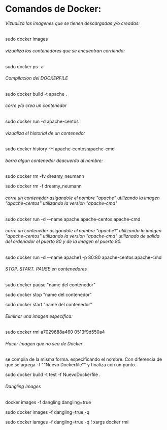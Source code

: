 # Comandos de Docker:

###### Vizualiza las imagenes que se tienen descargadas y/o creadas:

sudo docker images

###### vizualiza los contenedores que se encuentran corriendo:

sudo docker ps -a

###### Compilacion del DOCKERFILE

sudo docker build -t apache .

###### corre y/o crea un contenedor

sudo docker run -d apache-centos

###### vizualiza el historial de un contenedor

sudo docker history -H apache-centos:apache-cmd

###### borra algun contenedor deacuerdo al nombre:

sudo docker rm -fv dreamy_neumann

sudo docker rm -f dreamy_neumann

###### corre un contenedor asigandole el nombre "apache" utilizando la imagen "apache-centos" utilizando la version "apache-cmd"

sudo docker run -d --name apache apache-centos:apache-cmd

###### corre un contenedor asigandole el nombre "apache1" utilizando la imagen "apache-centos" utilizando la version "apache-cmd" utiliznado de salida del ordenador el puerto 80 y de la imagen el puerto 80.

sudo docker run -d --name apache1 -p 80:80  apache-centos:apache-cmd

###### STOP. START. PAUSE en contenedores

sudo docker pause "name del contenedor"

sudo docker stop "name del contenedor"

sudo docker start "name del contenedor"

###### Eliminar una imagen especifica:

sudo docker rmi a7029688a460 0513f9d550a4

###### Hacer Imagen que no sea de Docker

se compila de la misma forma. especificando el nombre. Con diferencia de que se agrega -f ""Nuevo Dockerfile"" y finaliza con un punto.

sudo docker build -t test -f NuevoDockerfile .

###### Dangling Images

docker images -f dangling dangling=true

sudo docker images -f dangling=true -q 

sudo docker iamges -f dangling=true -q ! xargs docker rmi
